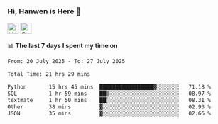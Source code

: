 ### Hi, Hanwen is Here 👋
<p>
	<a href="https://www.linkedin.com/in/liu-hanwen/"><img src="https://img.shields.io/badge/@hanwen-0A66C2?style=flat&logo=LinkedIn&logoColor=white" alt="Linkedin"  height="25px"/></a> 
	<a href="https://scholar.google.com/citations?user=HDF0su0AAAAJ"><img src="https://img.shields.io/badge/scholar-4385FE.svg?&style=plastic&logo=google-scholar&logoColor=white" alt="Google Scholar" height="25px"> </a>
</p>

📊 **The last 7 days I spent my time on** 
<!--START_SECTION:waka-->

```txt
From: 20 July 2025 - To: 27 July 2025

Total Time: 21 hrs 29 mins

Python       15 hrs 45 mins  █████████████████▓░░░░░░░   71.18 %
SQL          1 hr 59 mins    ██▒░░░░░░░░░░░░░░░░░░░░░░   08.97 %
textmate     1 hr 50 mins    ██░░░░░░░░░░░░░░░░░░░░░░░   08.31 %
Other        38 mins         ▓░░░░░░░░░░░░░░░░░░░░░░░░   02.93 %
JSON         35 mins         ▓░░░░░░░░░░░░░░░░░░░░░░░░   02.66 %
```

<!--END_SECTION:waka-->


<!--
**david990917/david990917** is a ✨ _special_ ✨ repository because its `README.md` (this file) appears on your GitHub profile.

Here are some ideas to get you started:

- 🔭 I’m currently working on ...
- 🌱 I’m currently learning ...
- 👯 I’m looking to collaborate on ...
- 🤔 I’m looking for help with ...
- 💬 Ask me about ...
- 📫 How to reach me: ...
- 😄 Pronouns: ...
- ⚡ Fun fact: ...
-->
